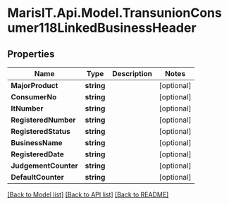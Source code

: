 
# MarisIT.Api.Model.TransunionConsumer118LinkedBusinessHeader

## Properties

Name | Type | Description | Notes
------------ | ------------- | ------------- | -------------
**MajorProduct** | **string** |  | [optional] 
**ConsumerNo** | **string** |  | [optional] 
**ItNumber** | **string** |  | [optional] 
**RegisteredNumber** | **string** |  | [optional] 
**RegisteredStatus** | **string** |  | [optional] 
**BusinessName** | **string** |  | [optional] 
**RegisteredDate** | **string** |  | [optional] 
**JudgementCounter** | **string** |  | [optional] 
**DefaultCounter** | **string** |  | [optional] 

[[Back to Model list]](../README.md#documentation-for-models)
[[Back to API list]](../README.md#documentation-for-api-endpoints)
[[Back to README]](../README.md)

